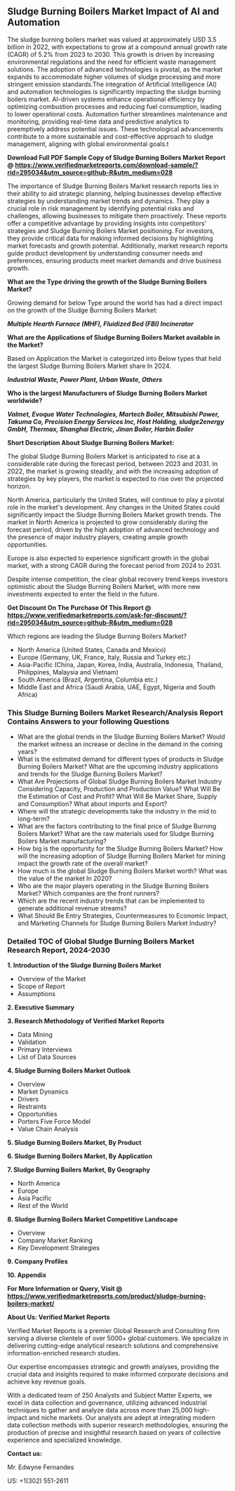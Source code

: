 <h2>Sludge Burning Boilers Market Impact of AI and Automation</h2>The sludge burning boilers market was valued at approximately USD 3.5 billion in 2022, with expectations to grow at a compound annual growth rate (CAGR) of 5.2% from 2023 to 2030. This growth is driven by increasing environmental regulations and the need for efficient waste management solutions. The adoption of advanced technologies is pivotal, as the market expands to accommodate higher volumes of sludge processing and more stringent emission standards.The integration of Artificial Intelligence (AI) and automation technologies is significantly impacting the sludge burning boilers market. AI-driven systems enhance operational efficiency by optimizing combustion processes and reducing fuel consumption, leading to lower operational costs. Automation further streamlines maintenance and monitoring, providing real-time data and predictive analytics to preemptively address potential issues. These technological advancements contribute to a more sustainable and cost-effective approach to sludge management, aligning with global environmental goals.t</p><p id="" class=""><strong>Download Full PDF Sample Copy of Sludge Burning Boilers Market Report @ <a href="https://www.verifiedmarketreports.com/download-sample/?rid=295034&utm_source=github-R&utm_medium=028" target="_blank">https://www.verifiedmarketreports.com/download-sample/?rid=295034&utm_source=github-R&utm_medium=028</a></strong></p><p>The importance of&nbsp;Sludge Burning Boilers Market research reports lies in their ability to aid strategic planning, helping businesses develop effective strategies by understanding market trends and dynamics. They play a crucial role in risk management by identifying potential risks and challenges, allowing businesses to mitigate them proactively. These reports offer a competitive advantage by providing insights into competitors' strategies and Sludge Burning Boilers Market positioning. For investors, they provide critical data for making informed decisions by highlighting market forecasts and growth potential. Additionally, market research reports guide product development by understanding consumer needs and preferences, ensuring products meet market demands and drive business growth.</p><p><strong>What are the&nbsp;Type driving the growth of the Sludge Burning Boilers Market?</strong></p><p id="" class="">Growing demand for below Type around the world has had a direct impact on the growth of the Sludge Burning Boilers Market:</p><em><strong>Multiple Hearth Furnace (MHF), Fluidized Bed (FBI) Incinerator</strong></em></p><strong>What are the&nbsp;Applications&nbsp;of Sludge Burning Boilers Market available in the Market?</strong></p><p id="" class="">Based on Application the Market is categorized into Below types that held the largest Sludge Burning Boilers Market share In 2024.</p><em><strong>Industrial Waste, Power Plant, Urban Waste, Others</strong></em></p><strong>Who is the largest Manufacturers of Sludge Burning Boilers Market worldwide?</strong></p><p><em><strong>Valmet, Evoque Water Technologies, Martech Boiler, Mitsubishi Power, Takuma Co, Precision Energy Services Inc, Host Holding, sludge2energy GmbH, Thermax, Shanghai Electric, Jinan Boiler, Harbin Boiler</strong></em></p><p id="" class=""><strong>Short Description About Sludge Burning Boilers Market:</strong></p><p>The global Sludge Burning Boilers Market is anticipated to rise at a considerable rate during the forecast period, between 2023 and 2031. In 2022, the market is growing steadily, and with the increasing adoption of strategies by key players, the market is expected to rise over the projected horizon.</p><p>North America, particularly the United States, will continue to play a pivotal role in the market's development. Any changes in the United States could significantly impact the Sludge Burning Boilers Market growth trends. The market in North America is projected to grow considerably during the forecast period, driven by the high adoption of advanced technology and the presence of major industry players, creating ample growth opportunities.</p><p>Europe is also expected to experience significant growth in the global market, with a strong CAGR during the forecast period from 2024 to 2031.</p><p>Despite intense competition, the clear global recovery trend keeps investors optimistic about the Sludge Burning Boilers Market, with more new investments expected to enter the field in the future.</p><p id="" class=""><strong>Get Discount On The Purchase Of This Report @ <a href="https://www.verifiedmarketreports.com/ask-for-discount/?rid=295034&utm_source=github-R&utm_medium=028" target="_blank">https://www.verifiedmarketreports.com/ask-for-discount/?rid=295034&utm_source=github-R&utm_medium=028</a></strong></p>Which regions are leading the Sludge Burning Boilers Market?</p><ul><li>North America (United States, Canada and Mexico)</li><li>Europe (Germany, UK, France, Italy, Russia and Turkey etc.)</li><li>Asia-Pacific (China, Japan, Korea, India, Australia, Indonesia, Thailand, Philippines, Malaysia and Vietnam)</li><li>South America (Brazil, Argentina, Columbia etc.)</li><li>Middle East and Africa (Saudi Arabia, UAE, Egypt, Nigeria and South Africa)</li></ul><h3 id="" class="">This Sludge Burning Boilers Market Research/Analysis Report Contains Answers to your following Questions</h3><ul><li>What are the global trends in the Sludge Burning Boilers Market? Would the market witness an increase or decline in the demand in the coming years?</li><li>What is the estimated demand for different types of products in Sludge Burning Boilers Market? What are the upcoming industry applications and trends for the Sludge Burning Boilers Market?</li><li>What Are Projections of Global Sludge Burning Boilers Market Industry Considering Capacity, Production and Production Value? What Will Be the Estimation of Cost and Profit? What Will Be Market Share, Supply and Consumption? What about imports and Export?</li><li>Where will the strategic developments take the industry in the mid to long-term?</li><li>What are the factors contributing to the final price of Sludge Burning Boilers Market? What are the raw materials used for Sludge Burning Boilers Market manufacturing?</li><li>How big is the opportunity for the Sludge Burning Boilers Market? How will the increasing adoption of Sludge Burning Boilers Market for mining impact the growth rate of the overall market?</li><li>How much is the global Sludge Burning Boilers Market worth? What was the value of the market In 2020?</li><li>Who are the major players operating in the Sludge Burning Boilers Market? Which companies are the front runners?</li><li>Which are the recent industry trends that can be implemented to generate additional revenue streams?</li><li>What Should Be Entry Strategies, Countermeasures to Economic Impact, and Marketing Channels for Sludge Burning Boilers Market Industry?</li></ul><h3 id="" class="">Detailed TOC of Global Sludge Burning Boilers Market Research Report, 2024-2030</h3><p id="" class=""><strong>1. Introduction of the Sludge Burning Boilers Market</strong></p><ul><li>Overview of the Market</li><li>Scope of Report</li><li>Assumptions</li></ul><p id="" class=""><strong>2. Executive Summary</strong></p><p id="" class=""><strong>3. Research Methodology of Verified Market Reports</strong></p><ul><li>Data Mining</li><li>Validation</li><li>Primary Interviews</li><li>List of Data Sources</li></ul><p id="" class=""><strong>4. Sludge Burning Boilers Market Outlook</strong></p><ul><li>Overview</li><li>Market Dynamics</li><li>Drivers</li><li>Restraints</li><li>Opportunities</li><li>Porters Five Force Model</li><li>Value Chain Analysis</li></ul><p id="" class=""><strong>5. Sludge Burning Boilers Market, By Product</strong></p><p id="" class=""><strong>6. Sludge Burning Boilers Market, By Application</strong></p><p id="" class=""><strong>7. Sludge Burning Boilers Market, By Geography</strong></p><ul><li>North America</li><li>Europe</li><li>Asia Pacific</li><li>Rest of the World</li></ul><p id="" class=""><strong>8. Sludge Burning Boilers Market Competitive Landscape</strong></p><ul><li>Overview</li><li>Company Market Ranking</li><li>Key Development Strategies</li></ul><p id="" class=""><strong>9. Company Profiles</strong></p><p id="" class=""><strong>10. Appendix</strong></p><p id="" class=""><strong>For More Information or Query, Visit @ <a href="https://www.verifiedmarketreports.com/product/sludge-burning-boilers-market/" target="_blank">https://www.verifiedmarketreports.com/product/sludge-burning-boilers-market/</a></strong></p><p id="" class=""><strong>About Us: Verified Market Reports</strong></p><p id="" class="">Verified Market Reports is a premier Global Research and Consulting firm serving a diverse clientele of over 5000+ global customers. We specialize in delivering cutting-edge analytical research solutions and comprehensive information-enriched research studies.</p><p id="" class="">Our expertise encompasses strategic and growth analyses, providing the crucial data and insights required to make informed corporate decisions and achieve key revenue goals.</p><p id="" class="">With a dedicated team of 250 Analysts and Subject Matter Experts, we excel in data collection and governance, utilizing advanced industrial techniques to gather and analyze data across more than 25,000 high-impact and niche markets. Our analysts are adept at integrating modern data collection methods with superior research methodologies, ensuring the production of precise and insightful research based on years of collective experience and specialized knowledge.</p><p id="" class=""><strong>Contact us:</strong></p><p id="" class="">Mr. Edwyne Fernandes</p><p id="" class="">US: +1(302) 551-2611</p>